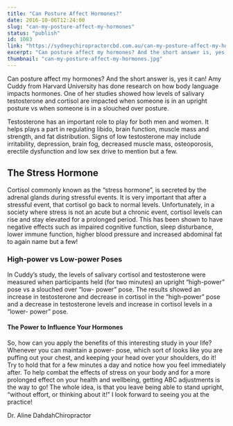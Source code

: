 ```yaml
---
title: "Can Posture Affect Hormones?"
date: 2016-10-06T12:24:00
slug: "can-my-posture-affect-my-hormones"
status: "publish"
id: 1083
link: "https://sydneychiropractorcbd.com.au/can-my-posture-affect-my-hormones/"
excerpt: "Can posture affect my hormones? And the short answer is, yes it can! Amy Cuddy from Harvard University has done research on how body language impacts hormones. One of her studies showed how levels of salivary testosterone and cortisol are impacted when someone is in an upright posture vs when someone is in a slouched […]"
thumbnail: "can-my-posture-affect-my-hormones.jpg"
---
```


Can posture affect my hormones? And the short answer is, yes it can! Amy Cuddy from Harvard University has done research on how body language impacts hormones. One of her studies showed how levels of salivary testosterone and cortisol are impacted when someone is in an upright posture vs when someone is in a slouched over posture.

Testosterone has an important role to play for both men and women. It helps plays a part in regulating libido, brain function, muscle mass and strength, and fat distribution. Signs of low testosterone may include irritability, depression, brain fog, decreased muscle mass, osteoporosis, erectile dysfunction and low sex drive to mention but a few.

## The Stress Hormone

Cortisol commonly known as the “stress hormone”, is secreted by the adrenal glands during stressful events. It is very important that after a stressful event, that cortisol go back to normal levels. Unfortunately, in a society where stress is not an acute but a chronic event, cortisol levels can rise and stay elevated for a prolonged period. This has been shown to have negative effects such as impaired cognitive function, sleep disturbance, lower immune function, higher blood pressure and increased abdominal fat to again name but a few!

### High-power vs Low-power Poses

In Cuddy’s study, the levels of salivary cortisol and testosterone were measured when participants held (for two minutes) an upright “high-power” pose vs a slouched over “low- power” pose. The results showed an increase in testosterone and decrease in cortisol in the “high-power” pose and a decrease in testosterone levels and increase in cortisol levels in a “lower- power” pose.

#### The Power to Influence Your Hormones

So, how can you apply the benefits of this interesting study in your life? Whenever you can maintain a power- pose, which sort of looks like you are puffing out your chest, and keeping your head over your shoulders, do it! Try to hold that for a few minutes a day and notice how you feel immediately after. To help combat the effects of stress on your body and for a more prolonged effect on your health and wellbeing, getting ABC adjustments is the way to go! The whole idea, is that you leave being able to stand upright, “without effort, or thinking about it!” I look forward to seeing you at the practice!

Dr. Aline DahdahChiropractor
